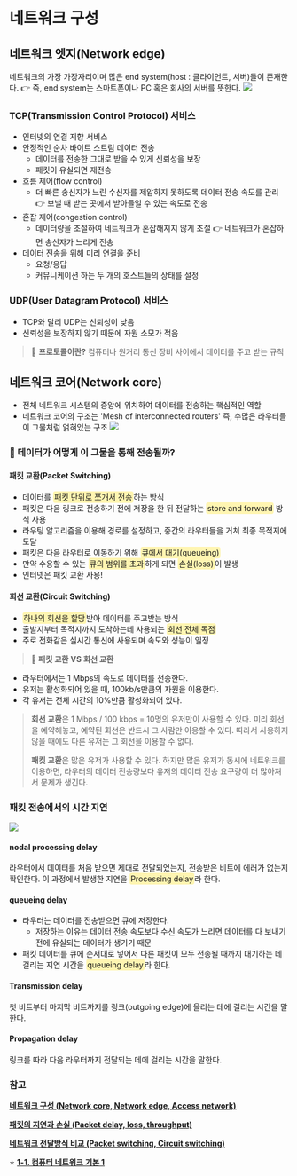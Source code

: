 # 네트워크 구성

## 네트워크 엣지(Network edge)
네트워크의 가장 가장자리이며 많은 end system(host : 클라이언트, 서버)들이 존재한다. 
👉 즉, end system는 스마트폰이나 PC 혹은 회사의 서버를 뜻한다.
![](https://images.velog.io/images/3hee_11/post/c9d5c063-13ab-4468-b961-1ada399fc8c4/image.png)

### TCP(Transmission Control Protocol) 서비스
- 인터넷의 연결 지향 서비스
- 안정적인 순차 바이트 스트림 데이터 전송
  - 데이터를 전송한 그대로 받을 수 있게 신뢰성을 보장
  - 패킷이 유실되면 재전송
- 흐름 제어(flow control)
  - 더 빠른 송신자가 느린 수신자를 제압하지 못하도록 데이터 전송 속도를 관리
  👉 보낼 때 받는 곳에서 받아들일 수 있는 속도로 전송
- 혼잡 제어(congestion control)
  - 데이터량을 조절하여 네트워크가 혼잡해지지 않게 조절
  👉 네트워크가 혼잡하면 송신자가 느리게 전송
- 데이터 전송을 위해 미리 연결을 준비
  - 요청/응답
  - 커뮤니케이션 하는 두 개의 호스트들의 상태를 설정
  
### UDP(User Datagram Protocol) 서비스
- TCP와 달리 UDP는 신뢰성이 낮음
- 신뢰성을 보장하지 않기 때문에 자원 소모가 적음
  
>🤔 **프로토콜이란?** 컴퓨터나 원거리 통신 장비 사이에서 데이터를 주고 받는 규칙

## 네트워크 코어(Network core)
- 전체 네트워크 시스템의 중앙에 위치하여 데이터를 전송하는 핵심적인 역할
- 네트워크 코어의 구조는 'Mesh of interconnected routers' 즉, 수많은 라우터들이 그물처럼 얽혀있는 구조
![](https://images.velog.io/images/3hee_11/post/f4d95073-da8b-4098-b5d3-8cf70c312cda/image.png)

### 🤔 데이터가 어떻게 이 그물을 통해 전송될까?

#### 패킷 교환(Packet Switching) 
- 데이터를 <span style='padding: 2px; background-color: #fff5b1; border-radius: 4px'>패킷 단위로 쪼개서 전송</span>하는 방식 
- 패킷은 다음 링크로 전송하기 전에 저장을 한 뒤 전달하는 <span style='padding: 2px; background-color: #fff5b1; border-radius: 4px'>store and forward</span> 방식 사용
- 라우팅 알고리즘을 이용해 경로를 설정하고, 중간의 라우터들을 거쳐 최종 목적지에 도달
- 패킷은 다음 라우터로 이동하기 위해 <span style='padding: 2px; background-color: #fff5b1; border-radius: 4px'>큐에서 대기(queueing)</span>
- 만약 수용할 수 있는 <span style='padding: 2px; background-color: #fff5b1; border-radius: 4px'>큐의 범위를 초과</span>하게 되면 <span style='padding: 2px; background-color: #fff5b1; border-radius: 4px'>손실(loss)</span>이 발생
- 인터넷은 패킷 교환 사용!

#### 회선 교환(Circuit Switching)
- <span style='padding: 2px; background-color: #fff5b1; border-radius: 4px'>하나의 회선을 할당</span>받아 데이터를 주고받는 방식
- 출발지부터 목적지까지 도착하는데 사용되는 <span style='padding: 2px; background-color: #fff5b1; border-radius: 4px'>회선 전체 독점</span>
- 주로 전화같은 실시간 통신에 사용되며 속도와 성능이 일정

>**📌 패킷 교환 VS 회선 교환**
- 라우터에서는 1 Mbps의 속도로 데이터를 전송한다.
- 유저는 활성화되어 있을 때, 100kb/s만큼의 자원을 이용한다.
- 각 유저는 전체 시간의 10%만큼 활성화되어 있다.
>
>**회선 교환**은 1 Mbps / 100 kbps = 10명의 유저만이 사용할 수 있다. 미리 회선을 예약해놓고, 예약된 회선은 반드시 그 사람만 이용할 수 있다. 따라서 사용하지 않을 때에도 다른 유저는 그 회선을 이용할 수 없다.
>
> **패킷 교환**은 많은 유저가 사용할 수 있다. 하지만 많은 유저가 동시에 네트워크를 이용하면, 라우터의 데이터 전송량보다 유저의 데이터 전송 요구량이 더 많아져서 문제가 생긴다.

### 패킷 전송에서의 시간 지연
![](https://images.velog.io/images/3hee_11/post/b928adfc-e885-40aa-aa02-3c52b8762720/image.png)

#### nodal processing delay
라우터에서 데이터를 처음 받으면 제대로 전달되었는지, 전송받은 비트에 에러가 없는지 확인한다. 이 과정에서 발생한 지연을 <span style='padding: 2px; background-color: #fff5b1; border-radius: 4px'>Processing delay</span>라 한다.

#### queueing delay
- 라우터는 데이터를 전송받으면 큐에 저장한다.
  - 저장하는 이유는 데이터 전송 속도보다 수신 속도가 느리면 데이터를 다 보내기 전에 유실되는 데이터가 생기기 때문
- 패킷 데이터를 큐에 순서대로 넣어서 다른 패킷이 모두 전송될 때까지 대기하는 데 걸리는 지연 시간을 <span style='padding: 2px; background-color: #fff5b1; border-radius: 4px'>queueing delay</span>라 한다.

#### Transmission delay
첫 비트부터 마지막 비트까지를 링크(outgoing edge)에 올리는 데에 걸리는 시간을 말한다.

#### Propagation delay
링크를 따라 다음 라우터까지 전달되는 데에 걸리는 시간을 말한다.

### 참고
**[네트워크 구성 (Network core, Network edge, Access network)](https://ddongwon.tistory.com/69)**

**[패킷의 지연과 손실 (Packet delay, loss, throughput)](https://ddongwon.tistory.com/70)**

**[네트워크 전달방식 비교 (Packet switching, Circuit switching)](https://swalloow.tistory.com/55)**

⭐ **[1-1. 컴퓨터 네트워크 기본 1](https://dev-nicitis.tistory.com/22?category=1015442)**
